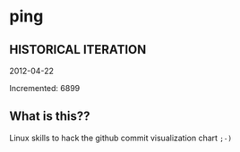 # ping

## HISTORICAL ITERATION
2012-04-22

Incremented: 6899

## What is this?? 
Linux skills to hack the github commit visualization chart `;-)`
